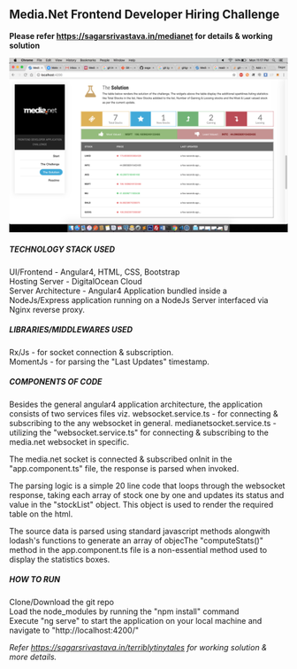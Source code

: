 ## Media.Net Frontend Developer Hiring Challenge
**Please refer https://sagarsrivastava.in/medianet for details & working solution**

![alt text](/solution-screenshot.png)

##### TECHNOLOGY STACK USED
UI/Frontend - Angular4, HTML, CSS, Bootstrap<br />
Hosting Server - DigitalOcean Cloud<br />
Server Architecture - Angular4 Application bundled inside a NodeJs/Express application running on a NodeJs Server interfaced via Nginx reverse proxy.<br />

##### LIBRARIES/MIDDLEWARES USED
Rx/Js - for socket connection & subscription.<br />
MomentJs - for parsing the "Last Updates" timestamp.<br />

##### COMPONENTS OF CODE
Besides the general angular4 application architecture, the application consists of two services files viz.
websocket.service.ts - for connecting & subscribing to the any websocket in general.
medianetsocket.service.ts - utilizing the "websocket.service.ts" for connecting & subscribing to the media.net websocket in specific.

The media.net socket is connected & subscribed onInit in the "app.component.ts" file, the response is parsed when invoked.

The parsing logic is a simple 20 line code that loops through the websocket response, taking each array of stock one by one and updates its status and value in the "stockList" object. This object is used to render the required table on the html. 

The source data is parsed using standard javascript methods alongwith lodash's functions to generate an array of objecThe "computeStats()" method in the app.component.ts file is a non-essential method used to display the statistics boxes.

##### HOW TO RUN
Clone/Download the git repo<br />
Load the node_modules by running the "npm install" command<br />
Execute "ng serve" to start the application on your local machine and navigate to "http://localhost:4200/"<br />

_Refer https://sagarsrivastava.in/terriblytinytales for working solution & more details._